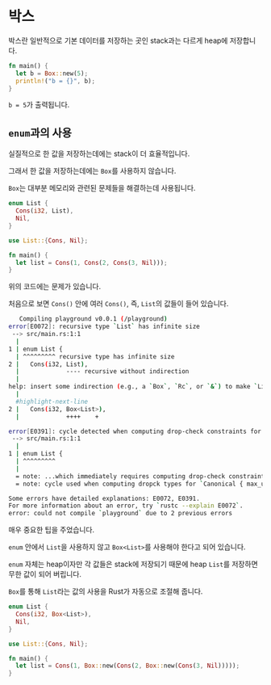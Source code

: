# 박스

박스란 일반적으로 기본 데이터를 저장하는 곳인 stack과는 다르게 heap에 저장합니다.

```rust
fn main() {
  let b = Box::new(5);
  println!("b = {}", b);
}
```

`b = 5`가 출력됩니다.

## `enum`과의 사용

실질적으로 한 값을 저장하는데에는 stack이 더 효율적입니다.

그래서 한 값을 저장하는데에는 `Box`를 사용하지 않습니다.

`Box`는 대부분 메모리와 관련된 문제들을 해결하는데 사용됩니다.

```rust
enum List {
  Cons(i32, List),
  Nil,
}

use List::{Cons, Nil};

fn main() {
  let list = Cons(1, Cons(2, Cons(3, Nil)));
}
```

위의 코드에는 문제가 있습니다.

처음으로 보면 `Cons()` 안에 여러 `Cons()`, 즉, `List`의 값들이 들어 있습니다.

```sh
   Compiling playground v0.0.1 (/playground)
error[E0072]: recursive type `List` has infinite size
 --> src/main.rs:1:1
  |
1 | enum List {
  | ^^^^^^^^^ recursive type has infinite size
2 |   Cons(i32, List),
  |             ---- recursive without indirection
  |
help: insert some indirection (e.g., a `Box`, `Rc`, or `&`) to make `List` representable
  |
  #highlight-next-line
2 |   Cons(i32, Box<List>),
  |             ++++    +

error[E0391]: cycle detected when computing drop-check constraints for `List`
 --> src/main.rs:1:1
  |
1 | enum List {
  | ^^^^^^^^^
  |
  = note: ...which immediately requires computing drop-check constraints for `List` again
  = note: cycle used when computing dropck types for `Canonical { max_universe: U0, variables: [], value: ParamEnvAnd { param_env: ParamEnv { caller_bounds: [], reveal: UserFacing, constness: NotConst }, value: List } }`

Some errors have detailed explanations: E0072, E0391.
For more information about an error, try `rustc --explain E0072`.
error: could not compile `playground` due to 2 previous errors
```

매우 중요한 팁을 주었습니다.

`enum` 안에서 `List`을 사용하지 않고 `Box<List>`를 사용해야 한다고 되어 있습니다.

`enum` 자체는 heap이자만 각 값들은 stack에 저장되기 때문에 heap `List`를 저장하면 무한 값이 되어 버립니다.

`Box`를 통해 `List`라는 값의 사용을 Rust가 자동으로 조절해 줍니다.

```rust
enum List {
  Cons(i32, Box<List>),
  Nil,
}

use List::{Cons, Nil};

fn main() {
  let list = Cons(1, Box::new(Cons(2, Box::new(Cons(3, Nil)))));
}
```
